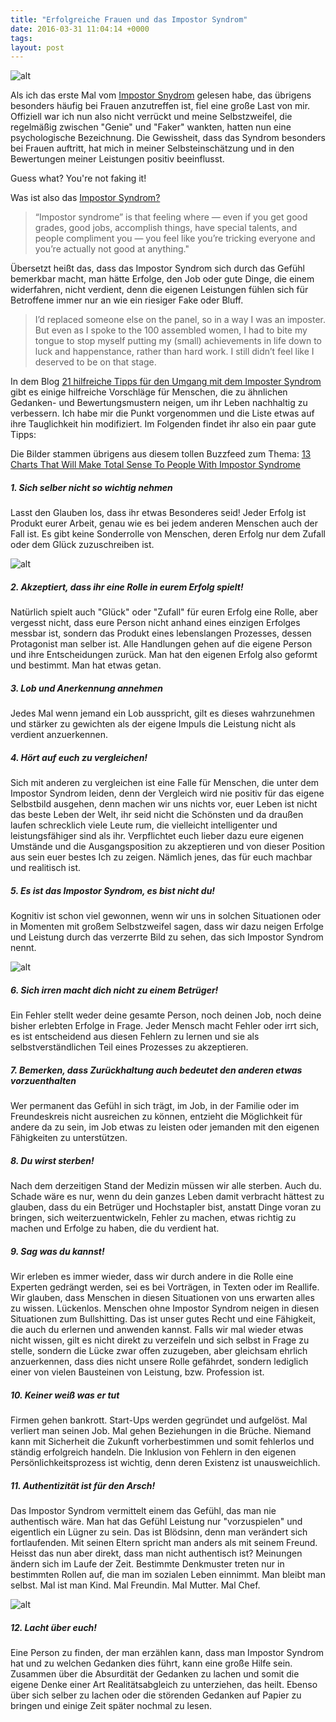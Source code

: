 ```yaml
---
title: "Erfolgreiche Frauen und das Impostor Syndrom"
date: 2016-03-31 11:04:14 +0000
tags: 
layout: post
---
```

![alt](https://img.buzzfeed.com/buzzfeed-static/static/2016-01/7/19/enhanced/webdr11/enhanced-3646-1452212525-17.jpg?no-auto)

Als ich das erste Mal vom [Impostor Snydrom](https://en.wikipedia.org/wiki/Impostor_syndrome) gelesen habe, das übrigens besonders häufig bei Frauen anzutreffen ist, fiel eine große Last von mir. Offiziell war ich nun also nicht verrückt und meine Selbstzweifel, die regelmäßig zwischen "Genie" und "Faker" wankten, hatten nun eine psychologische Bezeichnung. Die Gewissheit, dass das Syndrom besonders bei Frauen auftritt, hat mich in meiner Selbsteinschätzung und in den Bewertungen meiner Leistungen positiv beeinflusst. 

Guess what? You're not faking it! 

Was ist also das 	[Impostor Syndrom?](http://www.buzzfeed.com/kristinchirico/13-charts-that-will-make-total-sense-to-people-with-impostor#.ipww4EzdpL)

> “Impostor syndrome” is that feeling where — even if you get good grades, good jobs, accomplish things, have special talents, and people compliment you — you feel like you’re tricking everyone and you’re actually not good at anything."

Übersetzt heißt das, dass das Impostor Syndrom sich durch das Gefühl bemerkbar macht, man hätte Erfolge, den Job oder gute Dinge, die einem widerfahren, nicht verdient, denn die eigenen Leistungen fühlen sich für Betroffene immer nur an wie ein riesiger Fake oder Bluff. 

> I’d replaced someone else on the panel, so in a way I was an imposter. But even as I spoke to the 100 assembled women, I had to bite my tongue to stop myself putting my (small) achievements in life down to luck and happenstance, rather than hard work. I still didn’t feel like I deserved to be on that stage.

In dem Blog [21 hilfreiche Tipps für den Umgang mit dem Imposter Syndrom](http://startupbros.com/21-ways-overcome-impostor-syndrome/) gibt es einige hilfreiche Vorschläge für Menschen, die zu ähnlichen Gedanken- und Bewertungsmustern neigen, um ihr Leben nachhaltig zu verbessern. Ich habe mir die Punkt vorgenommen und die Liste etwas auf ihre Tauglichkeit hin modifiziert. Im Folgenden findet ihr also ein paar gute Tipps:

Die Bilder stammen übrigens aus diesem tollen Buzzfeed zum Thema:
[13 Charts That Will Make Total Sense To People With Impostor Syndrome](http://www.buzzfeed.com/kristinchirico/13-charts-that-will-make-total-sense-to-people-with-impostor#.ipww4EzdpL)


##### 1. Sich selber nicht so wichtig nehmen
Lasst den Glauben los, dass ihr etwas Besonderes seid! Jeder Erfolg ist Produkt eurer Arbeit, genau wie es bei jedem anderen Menschen auch der Fall ist. Es gibt keine Sonderrolle von Menschen, deren Erfolg nur dem Zufall oder dem Glück zuzuschreiben ist.

![alt](https://img.buzzfeed.com/buzzfeed-static/static/2016-01/8/18/enhanced/webdr13/enhanced-29764-1452295117-1.jpg?no-auto)

##### 2. Akzeptiert, dass ihr eine Rolle in eurem Erfolg spielt!
Natürlich spielt auch "Glück" oder "Zufall" für euren Erfolg eine Rolle, aber vergesst nicht, dass eure Person nicht anhand eines einzigen Erfolges messbar ist, sondern das Produkt eines lebenslangen Prozesses, dessen Protagonist man selber ist. Alle Handlungen gehen auf die eigene Person und ihre Entscheidungen zurück. Man hat den eigenen Erfolg also geformt und bestimmt. Man hat etwas getan.

##### 3. Lob und Anerkennung annehmen
Jedes Mal wenn jemand ein Lob ausspricht, gilt es dieses wahrzunehmen und stärker zu gewichten als der eigene Impuls die Leistung nicht als verdient anzuerkennen.

##### 4. Hört auf euch zu vergleichen!
Sich mit anderen zu vergleichen ist eine Falle für Menschen, die unter dem Impostor Syndrom leiden, denn der Vergleich wird nie positiv für das eigene Selbstbild ausgehen, denn machen wir uns nichts vor, euer Leben ist nicht das beste Leben der Welt, ihr seid nicht die Schönsten und da draußen laufen schrecklich viele Leute rum, die vielleicht intelligenter und leistungsfähiger sind als ihr. Verpflichtet euch lieber dazu eure eigenen Umstände und die Ausgangsposition zu akzeptieren und von dieser Position aus sein euer bestes Ich zu zeigen. Nämlich jenes, das für euch machbar und realitisch ist.

##### 5. Es ist das Impostor Syndrom, es bist nicht du!
Kognitiv ist schon viel gewonnen, wenn wir uns in solchen Situationen oder in Momenten mit großem Selbstzweifel sagen, dass wir dazu neigen Erfolge und Leistung durch das verzerrte Bild zu sehen, das sich Impostor Syndrom nennt.

![alt](https://img.buzzfeed.com/buzzfeed-static/static/2016-01/7/20/enhanced/webdr09/enhanced-27835-1452216300-10.jpg?no-auto)

##### 6. Sich irren macht dich nicht zu einem Betrüger!
Ein Fehler stellt weder deine gesamte Person, noch deinen Job, noch deine bisher erlebten Erfolge in Frage. Jeder Mensch macht Fehler oder irrt sich, es ist entscheidend aus diesen Fehlern zu lernen und sie als selbstverständlichen Teil eines Prozesses zu akzeptieren.

##### 7. Bemerken, dass Zurückhaltung auch bedeutet den anderen etwas vorzuenthalten
Wer permanent das Gefühl in sich trägt, im Job, in der Familie oder im Freundeskreis nicht ausreichen zu können, entzieht die Möglichkeit für andere da zu sein, im Job etwas zu leisten oder jemanden mit den eigenen Fähigkeiten zu unterstützen.

##### 8. Du wirst sterben!
Nach dem derzeitigen Stand der Medizin müssen wir alle sterben. Auch du. Schade wäre es nur, wenn du dein ganzes Leben damit verbracht hättest zu glauben, dass du ein Betrüger und Hochstapler bist, anstatt Dinge voran zu bringen, sich weiterzuentwickeln, Fehler zu machen, etwas richtig zu machen und Erfolge zu haben, die du verdient hat.

##### 9. Sag was du kannst!
Wir erleben es immer wieder, dass wir durch andere in die Rolle eine Experten gedrängt werden, sei es bei Vorträgen, in Texten oder im Reallife. Wir glauben, dass Menschen in diesen Situationen von uns erwarten alles zu wissen. Lückenlos. Menschen ohne Impostor Syndrom neigen in diesen Situationen zum Bullshitting. Das ist unser gutes Recht und eine Fähigkeit, die auch du erlernen und anwenden kannst. Falls wir mal wieder etwas nicht wissen, gilt es nicht direkt zu verzeifeln und sich selbst in Frage zu stelle, sondern die Lücke zwar offen zuzugeben, aber gleichsam ehrlich anzuerkennen, dass dies nicht unsere Rolle gefährdet, sondern lediglich einer von vielen Bausteinen von Leistung, bzw. Profession ist.

##### 10. Keiner weiß was er tut
Firmen gehen bankrott. Start-Ups werden gegründet und aufgelöst. Mal verliert man seinen Job. Mal gehen Beziehungen in die Brüche. Niemand kann mit Sicherheit die Zukunft vorherbestimmen und somit fehlerlos und ständig erfolgreich handeln. Die Inklusion von Fehlern in den eigenen Persönlichkeitsprozess ist wichtig, denn deren Existenz ist unausweichlich.

##### 11. Authentizität ist für den Arsch!
Das Impostor Syndrom vermittelt einem das Gefühl, das man nie authentisch wäre. Man hat das Gefühl Leistung nur "vorzuspielen" und eigentlich ein Lügner zu sein. Das ist Blödsinn, denn man verändert sich fortlaufenden. Mit seinen Eltern spricht man anders als mit seinem Freund. Heisst das nun aber direkt, dass man nicht authentisch ist? Meinungen ändern sich im Laufe der Zeit. Bestimmte Denkmuster treten nur in bestimmten Rollen auf, die man im sozialen Leben einnimmt. Man bleibt man selbst. Mal ist man Kind. Mal Freundin. Mal Mutter. Mal Chef. 

![alt](https://img.buzzfeed.com/buzzfeed-static/static/2016-01/8/19/enhanced/webdr09/enhanced-17159-1452299159-10.jpg?no-auto)

##### 12. Lacht über euch!
Eine Person zu finden, der man erzählen kann, dass man Impostor Syndrom hat und zu welchen Gedanken dies führt, kann eine große Hilfe sein. Zusammen über die Absurdität der Gedanken zu lachen und somit die eigene Denke einer Art Realitätsabgleich zu unterziehen, das heilt. Ebenso über sich selber zu lachen oder die störenden Gedanken auf Papier zu bringen und einige Zeit später nochmal zu lesen.



